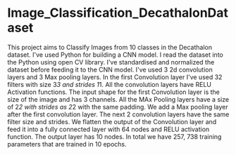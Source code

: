 # Image_Classification_DecathalonDataset
This project aims to Classify Images from 10 classes in the Decathalon dataset. 
I've used Python for building a CNN model. I read the dataset into the Python using open CV library. I've standardised and normalized the dataset before feeding it to the CNN model. I've used 3 2d convolution layers and 3 Max pooling layers. In the first Convolution layer I've used 32 filters with size 3*3 and strides 1*1. All the convolution layers have RELU Activation functions. The input shape for the first Convolution layer is the size of the image and has 3 channels. All the MAx Pooling layers have a size of 2*2 with strides as 2*2 with the same padding. We add a Max pooling layer after the first convolution layer. The next 2 convolution layers have the same filter size and strides. We flatten the output of the Convolution layer and feed it into a fully connected layer with 64 nodes and RELU activation function. The output layer has 10 nodes. In total we have 257, 738 training parameters that are trained in 10 epochs.
